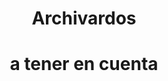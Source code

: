<h1 align="center">Archivardos</h1>
<!-- <p align="center">
  <img src=  autoplay alt="Descripción de la imagen">
</p> -->

<h1 align="center"> a tener en cuenta </h1>